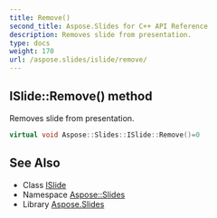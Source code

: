 ```yaml
---
title: Remove()
second_title: Aspose.Slides for C++ API Reference
description: Removes slide from presentation.
type: docs
weight: 170
url: /aspose.slides/islide/remove/
---
```

## ISlide::Remove() method


Removes slide from presentation.

```cpp
virtual void Aspose::Slides::ISlide::Remove()=0
```


## See Also

* Class [ISlide](../)
* Namespace [Aspose::Slides](../../)
* Library [Aspose.Slides](../../../)